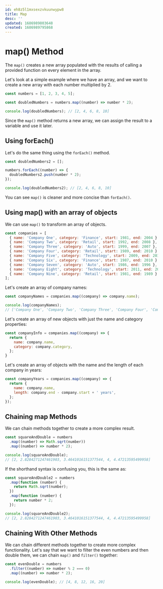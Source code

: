 ```yaml
---
id: eh8z5l1mxsexzvkuunwypw8
title: Map
desc: ''
updated: 1686989803648
created: 1686989795868
---
```

# map() Method

The `map()` creates a new array populated with the results of calling a provided function on every element in the array.

Let's look at a simple example where we have an array, and we want to create a new array with each number multiplied by 2.

```js
const numbers = [1, 2, 3, 4, 5];

const doubledNumbers = numbers.map((number) => number * 2);

console.log(doubledNumbers); // [2, 4, 6, 8, 10]
```

Since the `map()` method returns a new array, we can assign the result to a variable and use it later.

## Using forEach()

Let's do the same thing using the `forEach()` method.

```js
const doubledNumbers2 = [];

numbers.forEach((number) => {
  doubledNumbers2.push(number * 2);
});

console.log(doubledNumbers2); // [2, 4, 6, 8, 10]
```

You can see `map()` is cleaner and more concise than `forEach()`.

## Using map() with an array of objects

We can use `map()` to transform an array of objects.

```js
const companies = [
  { name: 'Company One', category: 'Finance', start: 1981, end: 2004 },
  { name: 'Company Two', category: 'Retail', start: 1992, end: 2008 },
  { name: 'Company Three', category: 'Auto', start: 1999, end: 2007 },
  { name: 'Company Four', category: 'Retail', start: 1989, end: 2010 },
  { name: 'Company Five', category: 'Technology', start: 2009, end: 2014 },
  { name: 'Company Six', category: 'Finance', start: 1987, end: 2010 },
  { name: 'Company Seven', category: 'Auto', start: 1986, end: 1996 },
  { name: 'Company Eight', category: 'Technology', start: 2011, end: 2016 },
  { name: 'Company Nine', category: 'Retail', start: 1981, end: 1989 },
];
```

Let's create an array of company names:

```js
const companyNames = companies.map((company) => company.name);

console.log(companyNames);
// ['Company One', 'Company Two', 'Company Three', 'Company Four', 'Company Five', 'Company Six', 'Company Seven', 'Company Eight', 'Company Nine']
```

Let's create an array of new objects with just the name and category properties:

```js
const companyInfo = companies.map((company) => {
  return {
    name: company.name,
    category: company.category,
  };
}
```

Let's create an array of objects with the name and the length of each company in years:

```js
const companyYears = companies.map((company) => {
  return {
    name: company.name,
    length: company.end - company.start + ' years',
  };
});
```

## Chaining map Methods

We can chain methods together to create a more complex result.

```js
const squareAndDouble = numbers
  .map((number) => Math.sqrt(number))
  .map((number) => number * 2);

console.log(squareAndDouble);
// [2, 2.8284271247461903, 3.4641016151377544, 4, 4.47213595499958]
```

If the shorthand syntax is confusing you, this is the same as:

```js
const squareAndDouble2 = numbers
  .map(function (number) {
    return Math.sqrt(number);
  })
  .map(function (number) {
    return number * 2;
  });

console.log(squareAndDouble2);
// [2, 2.8284271247461903, 3.4641016151377544, 4, 4.47213595499958]
```


## Chaining With Other Methods

We can chain different methods together to create more complex functionality. Let's say that we want to filter the even numbers and then double them, we can chain `map()` and `filter()` together:

```js
const evenDouble = numbers
  .filter((number) => number % 2 === 0)
  .map((number) => number * 2);

console.log(evenDouble); // [4, 8, 12, 16, 20]
```